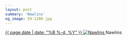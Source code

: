 ```yaml
---
layout: post
summary: 'Nawlins'
og_image: 59-1280.jpg
---
```


<p>
 <time>
  <a href="/59">
   {{ page.date | date: "%B %-d, %Y" }}
  </a>
 </time>
 <a href="/59">
  <img alt="Nawlins" data-taken="9/28/2013" sizes="(min-width: 700px) 50vw, calc(100vw - 2rem)" src="{{ site.assets_url }}/59-640.jpg" srcset="{{ site.assets_url }}/59-1280.jpg 1280w, {{ site.assets_url }}/59-960.jpg 960w, {{ site.assets_url }}/59-640.jpg 640w, {{ site.assets_url }}/59-320.jpg 320w"/>
 </a>
 <span>
  Nawlins
 </span>
</p>
